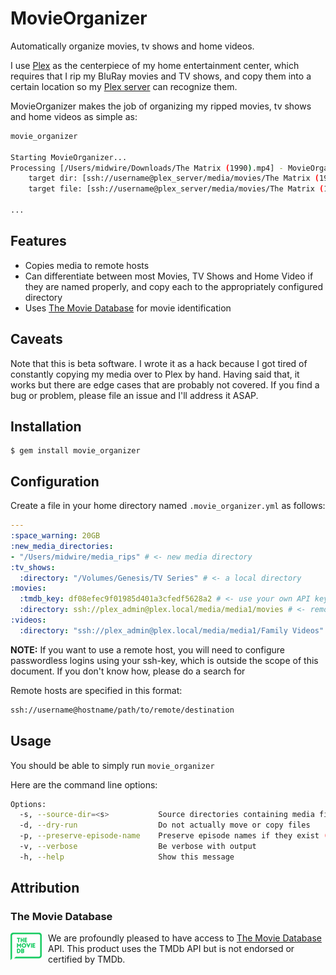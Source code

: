 # MovieOrganizer

Automatically organize movies, tv shows and home videos.

I use [Plex](https://www.plex.tv/) as the centerpiece of my home entertainment center, which requires that I rip my BluRay movies and TV shows, and copy them into a certain location so my [Plex server](https://www.plex.tv/downloads/) can recognize them.

MovieOrganizer makes the job of organizing my ripped movies, tv shows and home videos as simple as:

```bash
movie_organizer

Starting MovieOrganizer...
Processing [/Users/midwire/Downloads/The Matrix (1990).mp4] - MovieOrganizer::Movie
    target dir: [ssh://username@plex_server/media/movies/The Matrix (1990)]
    target file: [ssh://username@plex_server/media/movies/The Matrix (1990)/The Matrix (1990).mp4]

...
```

## Features

* Copies media to remote hosts
* Can differentiate between most Movies, TV Shows and Home Video if they are named properly, and copy each to the appropriately configured directory
* Uses [The Movie Database](https://www.themoviedb.org) for movie identification

## Caveats

Note that this is beta software. I wrote it as a hack because I got tired of constantly copying my media over to Plex by hand.  Having said that, it works but there are edge cases that are probably not covered. If you find a bug or problem, please file an issue and I'll address it ASAP.

## Installation

    $ gem install movie_organizer

## Configuration

Create a file in your home directory named `.movie_organizer.yml` as follows:

```yaml
---
:space_warning: 20GB
:new_media_directories:
- "/Users/midwire/media_rips" # <- new media directory
:tv_shows:
  :directory: "/Volumes/Genesis/TV Series" # <- a local directory
:movies:
  :tmdb_key: df08efec9f01985d401a3cfedf5628a2 # <- use your own API key (this one is fake)
  :directory: ssh://plex_admin@plex.local/media/media1/movies # <- remote directory
:videos:
  :directory: "ssh://plex_admin@plex.local/media/media1/Family Videos" # <- remote directory
```

**NOTE:** If you want to use a remote host, you will need to configure passwordless logins using your ssh-key, which is outside the scope of this document.  If you don't know how, please do a search for

Remote hosts are specified in this format:

```bash
ssh://username@hostname/path/to/remote/destination
```

## Usage

You should be able to simply run `movie_organizer`

Here are the command line options:

```bash
Options:
  -s, --source-dir=<s>           Source directories containing media files. Colon (:) separated. (Default: /Users/midwire/media_rips)
  -d, --dry-run                  Do not actually move or copy files
  -p, --preserve-episode-name    Preserve episode names if they exist (experimental)
  -v, --verbose                  Be verbose with output
  -h, --help                     Show this message
```

## Attribution

### The Movie Database

<img src="tmdb-logo-primary-green.png" alt="TMDB Logo" style="float:left; padding: 0 10px 0 0;"/> We are profoundly pleased to have access to [The Movie Database](https://www.themoviedb.org) API. This product uses the TMDb API but is not endorsed or certified by TMDb.
